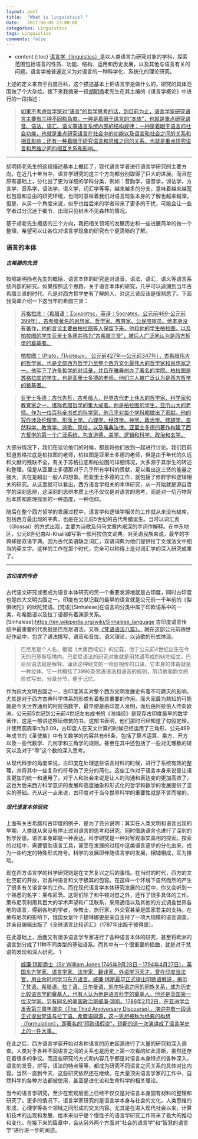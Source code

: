 ```yaml
---
layout: post
title:  "What is linguistics? "
date:   2017-06-05 23:00:00
categories: Linguistics
tags: Linguistics
comments: false
---
```

* content
{:toc}
[语言学（linguistics）](https://en.wikipedia.org/wiki/Linguistics)是以人类语言为研究对象的学科，探索范围包括语言的性质、功能、结构、运用和历史发展，以及其他与语言有关的问题。语言学被普遍定义为对语言的一种科学化、系统化的理论研究。
 <!--more-->

上述的定义来自于百度百科，这个描述基本上把语言学是做什么的，研究的具体范围做了个大杂烩。接下来我摘录一段[胡明扬](http://baike.baidu.com/link?url=aE1mULLNsl7bCde84q9p4-fznhJyLytXN8uCQ38jqaUppmuOZGagU1lXZWl5unImwnAOnFvufzOASULX7Cc5NuZNIqbUhLd3nRp0K0wIJFB3p2L_W9YmavkGvWfQsymZ)老先生在其主编的《语言学概论》中进行的一段描述：

>[如果不考虑哲学家对“语言”的哲学思考的话，到目前为止，语言学家研究语言主要有三种不同额角度。一种是着眼于语言的“本体”，也就是重点研究语音、语法、语汇、语义等语言系统内部的结构规律；一种是着眼于语言的社会功能，也就是重点研究语言在社会中的功能以及语言和社会之间的关系和相互影响；还有一种着眼于研究语言和思维之间的关系，也就是重点研究语言和思维之间的相互关系和影响。][gailun]

[gailun]:https://www.baidu.com/s?wd=%E8%AF%AD%E8%A8%80%E5%AD%A6%E6%A6%82%E8%AE%BA%20%E8%83%A1%E6%98%8E%E6%89%AC

---

胡明扬老先生的这段描述基本上概括了，现代语言学者进行语言学研究的主要方向。在近几十年当中，语言学研究的这三个方向都分别取得了巨大的进展。而且在原有基础上，分化出了更为详细的学科分类，例如：音韵学，语音学，训诂学，方言学，音系学，语法学，语义学，词汇学等等。越来越多的分支，意味着越来越宽松包容和自由的研究环境，也同时意味着我们对语言现象本身的了解也越来越深。但是，从另一个角度来说，似乎也给后来的学者带来了更多的干扰，可能会让一些学者过分沉迷于细节，出现只见树木不见森林的情况。

基于胡老先生概括的三个方向，我把相关领域的发展历史和一些进展简单的做一个整理，希望可以让各位对语言学现象的研究有个更清晰的了解。

### 语言的本体

##### 古希腊的先贤
按照胡明扬老先生的概括，语言本体的研究是对语音，语法，语汇，语义等语言系统内部的研究。如果按照这个思路，关于语言本体的研究，几乎可以追溯到当年古希腊三贤的时代。凡是对西方哲学史有了解的人，对这三贤应该是很熟悉了。下面我简单介绍一下这当年的希腊三贤：

>[苏格拉底：（希腊语：Σωκράτης，英译：Socrates，公元前469-公元前399年），古希腊著名的思想家、哲学家、教育家、公民陪审员。他本身没有著作，他的言论主要由柏拉图等人保留下来。他和他的学生柏拉图，以及柏拉图的学生亚里士多德并称为“古希腊三贤”，被后人广泛地认为是西方哲学的奠基者。][Socrates]

[Socrates]:https://en.wikipedia.org/wiki/Socrates

>[柏拉图：（Plato，Πλάτeων， 公元前427年—公元前347年），古希腊伟大的哲学家，也是全部西方哲学乃至整个西方文化最伟大的哲学家和思想家之一。他写下了许多哲学的对话录，并且在雅典创办了著名的学院。柏拉图是苏格拉底的学生，也是亚里士多德的老师，他们三人被广泛认为是西方哲学的奠基者。][Plato]

[Plato]:https://en.wikipedia.org/wiki/Plato

>[亚里士多德：古代先哲，古希腊人，世界古代史上伟大的哲学家、科学家和教育家之一，堪称希腊哲学的集大成者。他是柏拉图的学生，亚历山大的老师。作为一位百科全书式的科学家，他几乎对每个学科都做出了贡献。他的写作涉及伦理学、形而上学、心理学、经济学、神学、政治学、修辞学、自然科学、教育学、诗歌、风俗，以及雅典法律。亚里士多德的著作构建了西方哲学的第一个广泛系统，包含道德、美学、逻辑和科学、政治和玄学。][Aristotle]

[Aristotle]:https://en.wikipedia.org/wiki/Aristotle


大部分情况下，我们在谈论他们的时候，都是将他们放到一起进行讨论。我们目前知道苏格拉底是柏拉图的老师，柏拉图是亚里士多德的老师，但是由于年代的久远和文献的残缺不全，有关于苏格拉底和柏拉图的详细情况，大多源于其学生的转述和整理。但是从亚里士多德那对于几乎所有学科的贡献，足以看出这三贤的能量之强大，实在是超出一般人的想象。而亚里士多德的工作，就包括了修辞学和逻辑相关的研究。从这里就可以看出，西方语言学相关的本体研究，从一开始就是源自哲学的深刻思辨，这深刻的思辨本质上也不仅仅是对语言的思考，而是对一切万物背后本质和原理探索的一种态度，一种信仰。

随后在整个西方哲学的发展过程中，语言学和逻辑学相关的工作就从来没有缺席。包括西方最出现的字典，也是在公元前5世纪的古代希腊诞生。当时以词汇表（Glossai）的方式出现，主要为诗歌及何马文章内艰深的字词作解释。在中东地区，公元8世纪由Al-Khalil编写第一部阿拉伯文词典。对英语民族来说，最早的字典却是双语字典。因为古代英语缺乏词汇，双语词典为他们提供拉丁文或法文中相当的英文字。这样的工作在那个时代，完全可以称得上是对词汇学的深入研究成果了。

---

##### 古印度的传奇
古代语文研究或者成为语言本体研究的另一个重要发源地就是古印度，同时古印度也是四大文明古国之一。印度有文献记载的最早的语言就是公元前一千年前的《梨俱吠陀》的吠陀梵语。[梵语][Sinhalese]在语言的分类中属于印欧语系中的一类，和希腊语以及拉丁语都有着渊源关系。
[Sinhalese]:https://en.wikipedia.org/wiki/Sinhalese_language
古印度语言传统中最重要的代表就是巴尼尼语法，又称[《梵语语法八篇》。][IndiaAncient]
就在这部公元前四世纪作品中，包含了语法描写、语音和音位、语义理论，以诗歌的形式体现。

[IndiaAncient]:http://baike.baidu.com/link?url=KG-t6OGxplZqRjcK9YrM5fRx-_q2Z2nDbjggq7mT--Qh1amL2QjYQBzx09nZCNtRdbot0pWjV26XUfORx1Nood1cEE8nuXuJHB8KDtYWmcLjF8XYlNhdZr5V2zgOZlZyBrYKwCWKI8xeUlVLCnk56q

>巴尼尼是个人名，根据《大唐西域记》的记载，他于公元前4世纪出生在今天的巴基斯坦境内。巴尼尼语法的研究对象就是用梵语写成的吠陀经文。巴尼尼语法就是解释、诵读这种经文的一师徒相传的口诀，它本身的体裁就是一种经体。它一共概括了3996条梵语语法和语音的规则，用诗歌和韵文的形式写出，分章分节，便于记忆。

作为四大文明古国之一，古印度其实对整个西方文明发展史有着不可磨灭的影响。尤其是对于西方古典科学体系的形成有着极其重要的作用。而大家最为熟知的可能就是今天世界通用的阿拉伯数字，最早便是由印度人发明，而后由阿拉伯人传向欧洲。公元前5世纪到公元前4世纪左右成书的《准绳经》是现存古印度最早的数学著作，这是一部讲述祭坛修筑的书。这部书表明，他们那时已经知道了勾股定理，并使用圆周率π为3.09，古印度人在天文计算的时候已经运用了三角形，公元499年成书的《圣使集》中有关数学的内容共有66条，包括了算术运算、乘方、开方以及一些代数学、几何学和三角学的规则。甚至在其中还包括了一些对无理数的研究以及对于“零”这个数的深入思考。

从现代科学的角度来说，古印度在处理这些语言材料的时候，进行了系统有效的整理，并将其中一些复杂的符号做了充分的简化。这些工作对于语言本身来说是让语言更加的统一和通用了。对于人和社会来说是让人的沟通和表达变的更加高效了，这也为后来西方科学意识的发展和高度抽象和形式化的哲学和数学的发展提供了坚实的基础。光从这一点来说，古印度对于当今世界科学的重要性就是不言而喻的。

##### 现代语言本体研究
上面有关古希腊和古印度的例子，是为了充分说明：其实在人类文明和语言出现的早期，人类就从来没有停止过对语言的思考和研究，同时借助语言也进行了深刻的哲学反思。语言本身即是一种表达，科学研究是一种对客观事实真相的探索。探索的过程中，需要借助语言工具，甚至在发展的过程中这类语言逐步的分化出来，成为一些约定的特殊形式符号。科学的发展即伴随语言学的发展，相辅相成，互为推动。

现在西方语言学的科学研究则是在文艺复兴之后的事情。在当时的时代，西方的文化空前的开放，对各种语言和文字极其的包容。在这样一个环境下自然而然的产生了很多有关语言学的工作。而在现代语言学本体研究发展的过程中，你又会听到一个熟悉的名字：莱布尼茨。这哥们除了和牛顿对怼之外，还作了很多具体的工作。莱布尼茨利用其巨大的学术声望和广泛联系，采用通信以及其他的方式调查世界各地的语言，得到各地的学者，传教士，旅行家，外交官甚至是国家君主的支持。在莱布尼茨的影响下，俄国女皇叶卡捷琳娜更是亲自主持了一项大规模的语言调查，并亲自编辑出版了《全球语言比较词汇》（1787年出版于彼得堡）。

在此基础上，后面又有很多语言学专家进行了各种语言本体的研究，甚至将欧洲的语言划分成了11种不同类型的基础语系。而其中有一个很重要的插曲，就是对于梵语的发现和深入研究。
1
>[威廉·琼斯爵士（Sir William Jones,1746年9月28日－1794年4月27日），英国东方学家、语言学家、法学家、翻译家、外语学习天才。曾在印度当法官，用业余时间学习东方语言。威廉·琼斯最早正式提出印欧语假说，揭示了梵语、希腊语、拉丁语、日尔曼语、凯尔特语之间的同族关系，成为历史比较语言学的奠基人，也有人认为他是语言科学的奠基人。他还是英国第一位汉学家。另有同名的美国政治家威廉·琼斯。1786年2月2日，在亚洲学会发表第三周年演讲（The Third Anniversary Discourse），演讲中有一段话正式提出梵语与拉丁语、希腊语同源，这一思想被称为经典的构想（formulation），即著名的“印欧语假说”，琼斯的这一次演讲成了语言学史上的一件大事。][SirWJones]

[SirWJones]:https://en.wikipedia.org/wiki/William_Jones_(philologist)

在此之后，西方语言学家开始对各种语言的历史起源进行了大量的研究和深入调查。人类对于各种不同语言之间的关系也是历史上第一次看的如此清晰，虽然还存在着很多的争议。而这些研究的方式和内容几乎都是对语言本身特点的各种深入，语言的发音，拼写，语法的特点等等，都成为研究不同语言之间关系的具体对比内容。当然一直到今天，这些研究依然还在继续。在大量顶尖语言学家的工作中，自然科学的各种方法都被使用，甚至是进化论和生命科学的相关理论。

当今的语言学研究，至少在宏观层面上已经不仅仅是对语言本身固有材料的整理和研究了。更多的情况下，语言学家研究的是语言学本身与社会的文化，人类思维的形成，心理学等各个领域之间形成的交叉内容。尤其是在进入现代社会以来，计算机技术的出现和发展，给本来似乎是个慢性子的语言学研究工作带来了极大的推动和变化。在接下来的篇章中，会从另外两个方面对”社会的语言学”和“智慧的语言学”进行进一步的阐述。
